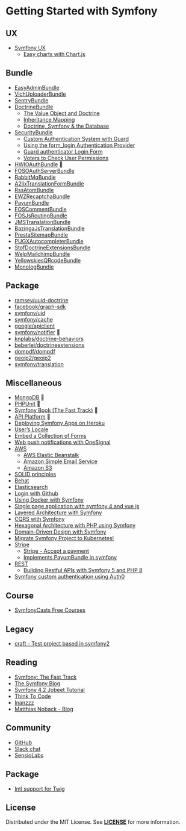 # Getting Started with Symfony

## UX
- [Symfony UX](https://github.com/habibun/symfony-ux)
  - [Easy charts with Chart.js](https://github.com/habibun/symfony-ux/tree/jakub-tobiasz)


## Bundle
- [EasyAdminBundle](https://github.com/habibun/easy-admin-bundle)
- [VichUploaderBundle](https://github.com/habibun/vich-uploader-bundle)
- [SentryBundle](https://github.com/habibun/sentry-symfony)
- [DoctrineBundle](https://github.com/habibun/doctrine-bundle)
  - [The Value Object and Doctrine](https://github.com/habibun/doctrine-bundle/tree/feature-value-object)
  - [Inheritance Mapping](https://github.com/habibun/doctrine-bundle/tree/feature-inheritance-mapping)
  - [Doctrine, Symfony & the Database](https://github.com/habibun/doctrine-bundle/tree/symfony-doctrine)
- [SecurityBundle](https://github.com/symfony/security-bundle)
  - [Custom Authentication System with Guard](https://github.com/habibun/symfony-security/tree/feature-custom-authentication-system-with-guard)
  - [Using the form_login Authentication Provider](https://github.com/habibun/symfony-security/tree/feature-form-login-authenticator)
  - [Guard authenticator Login Form](https://github.com/habibun/symfony-security/tree/feature-form-login)
  - [Voters to Check User Permissions](https://github.com/habibun/symfony-security/tree/feature-voter)
- [HWIOAuthBundle](https://github.com/habibun/hwio-auth-bundle)  :construction:  
- [FOSOAuthServerBundle](https://github.com/habibun/fos-oauth-server-bundle)
- [RabbitMqBundle](https://github.com/habibun/rabbit-mq-bundle)
- [A2lixTranslationFormBundle](https://github.com/habibun/a2lix-translation-form-bundle)
- [RssAtomBundle](https://github.com/habibun/debril-rss-atom-bundle)
- [EWZRecaptchaBundle](https://github.com/habibun/excelwebzone-recaptcha-bundle)
- [PayumBundle](https://github.com/habibun/payum-payum-bundle)
- [FOSCommentBundle](https://github.com/habibun/fos-comment-bundle)
- [FOSJsRoutingBundle](https://github.com/habibun/fos-js-routing-bundle)
- [JMSTranslationBundle](https://github.com/habibun/jms-translation-bundle)
- [BazingaJsTranslationBundle](https://github.com/habibun/willdurand-js-translation-bundle)
- [PrestaSitemapBundle](https://github.com/habibun/presta-sitemap-bundle)
- [PUGXAutocompleterBundle](https://github.com/habibun/pugx-autocompleter-bundle)
- [StofDoctrineExtensionsBundle](https://github.com/habibun/stof-doctrine-extensions-bundle)
- [WelpMailchimpBundle](https://github.com/habibun/welp-mailchimp-bundle)
- [YellowskiesQRcodeBundle](https://github.com/habibun/yellowskies-qr-code-bundle)
- [MonologBundle](https://github.com/habibun/symfony-monolog-bundle)


## Package  
- [ramsey/uuid-doctrine](https://github.com/habibun/ramsey-uuid-doctrine)
- [facebook/graph-sdk](https://github.com/habibun/facebook-graph-sdk)
- [symfony/uid](https://github.com/habibun/symfony-uid)
- [symfony/cache](https://github.com/habibun/symfony-cache)
- [google/apiclient](https://github.com/habibun/google-apiclient)
- [symfony/notifier](https://github.com/habibun/symfony-notifier) :construction:  
- [knplabs/doctrine-behaviors](https://github.com/habibun/a2lix-translation-form-bundle)
- [beberlei/doctrineextensions](https://github.com/habibun/beberlei-doctrine-extensions)
- [dompdf/dompdf](https://github.com/habibun/dompdf-dompdf)
- [geoip2/geoip2](https://github.com/habibun/geoip2-geoip2)
- [symfony/translation](https://github.com/habibun/symfony-translation)


## Miscellaneous
- [MongoDB](https://github.com/habibun/symfony-mongodb)  :construction:
- [PHPUnit](https://github.com/habibun/symfony-phpunit)  :construction:  
- [Symfony Book (The Fast Track)](https://github.com/habibun/symfony-book)  :construction:  
- [API Platform](https://github.com/habibun/symfony-api-platform)  :construction: 
- [Deploying Symfony Apps on Heroku](https://github.com/habibun/symfony-heroku)
- [User’s Locale](https://github.com/habibun/symfony-user-locale)
- [Embed a Collection of Forms](https://github.com/habibun/symfony-collection-of-forms)
- [Web push notifications with OneSignal](https://github.com/habibun/symfony-one-signal)
- [AWS](https://github.com/habibun/aws)
  - [AWS Elastic Beanstalk](https://github.com/habibun/aws/tree/feature-elastic-beanstalk)
  - [Amazon Simple Email Service](https://github.com/habibun/symfony-notifier)
  - [Amazon S3](https://github.com/habibun/vich-uploader-bundle)
- [SOLID principles](https://github.com/habibun/solid)
- [Behat](https://github.com/habibun/behat)
- [Elasticsearch](https://github.com/habibun/elasticsearch)
- [Login with Github](https://github.com/habibun/login-with-github)
- [Using Docker with Symfony](https://github.com/habibun/symfony-docker)
- [Single page application with symfony 4 and vue js](https://github.com/habibun/symfony-vue)
- [Layered Architecture with Symfony](https://github.com/habibun/symfony-layered)
- [CQRS with Symfony](https://github.com/habibun/cqrs)
- [Hexagonal Architecture with PHP using Symfony](https://github.com/habibun/hexagonal-architecture)
- [Domain-Driven Design with Symfony](https://github.com/habibun/symfony-ddd)
- [Migrate Symfony Project to Kubernetes!](https://github.com/habibun/kubernetes)
- [Stripe](https://github.com/habibun/stripe)
  - [Stripe - Accept a payment](https://github.com/habibun/stripe/tree/gary-clarke)
  - [Implements PayumBundle in symfony](https://github.com/habibun/payum-payum-bundle)
- [REST](https://github.com/habibun/symfony-rest)
  - [Building Restful APIs with Symfony 5 and PHP 8](https://github.com/habibun/symfony-rest/tree/hantsy)
- [Symfony custom authentication using Auth0](https://github.com/habibun/symfony-auth0)


## Course
- [SymfonyCasts Free Courses][symfony-casts]  


## Legacy
- [craft - Test project based in symfony2](https://github.com/habibun/craft)


## Reading
- [Symfony: The Fast Track](https://symfony.com/book)
- [The Symfony Blog](https://symfony.com/blog/)
- [Symfony 4.2 Jobeet Tutorial](https://jobeet-tutorial.readthedocs.io/en/latest/)
- [Think To Code](https://www.thinktocode.com/)
- [Inanzzz](http://www.inanzzz.com/index.php/posts/symfony)
- [Matthias Noback - Blog](https://matthiasnoback.nl/)


## Community
- [GitHub](https://github.com/symfony/symfony/discussions)
- [Slack chat](https://symfony.com/slack)
- [SensioLabs](https://sensiolabs.com/)


## Package
- [Intl support for Twig](https://github.com/twigphp/intl-extra)  


## License
Distributed under the MIT License. See **[LICENSE][license]** for more information.  


[//]: # (Links)
[license]: https://github.com/habibun/symfony/blob/main/LICENSE

[symfony-casts]: https://github.com/habibun/symfony-casts


